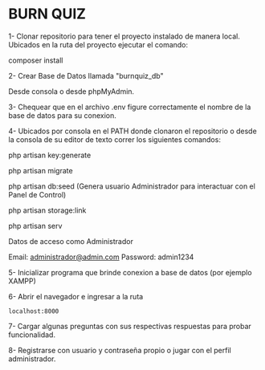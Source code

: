<h1>BURN QUIZ</h1>

1- Clonar repositorio para tener el proyecto instalado de manera local. Ubicados en la ruta del proyecto ejecutar el comando:

composer install

2- Crear Base de Datos llamada "burnquiz_db"

Desde consola o desde phpMyAdmin.

3- Chequear que en el archivo .env figure correctamente el nombre de la base de datos para su conexion.

4- Ubicados por consola en el PATH donde clonaron el repositorio o desde la consola de su editor de texto correr los siguientes comandos:

php artisan key:generate

php artisan migrate

php artisan db:seed (Genera usuario Administrador para interactuar con el Panel de Control)

php artisan storage:link

php artisan serv 

Datos de acceso como Administrador

Email: administrador@admin.com Password: admin1234

5- Inicializar programa que brinde conexion a base de datos (por ejemplo XAMPP)

6- Abrir el navegador e ingresar a la ruta

`localhost:8000`

7- Cargar algunas preguntas con sus respectivas respuestas para probar funcionalidad.

8- Registrarse con usuario y contraseña propio o jugar con el perfil administrador.
